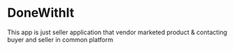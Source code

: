 # DoneWithIt
This app is just seller application that vendor marketed product & contacting buyer and seller in common platform
